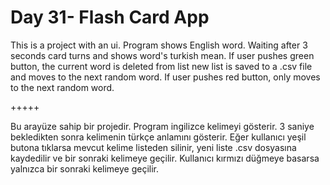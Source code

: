 # Day 31- Flash Card App

This is a project with an ui. Program shows English word. Waiting after 3 seconds card turns and shows word's turkish mean. If user pushes green button, the current word is deleted from list new list is saved to a .csv file and moves to the next random word. If user pushes red button, only moves to the next random word.

+++++

Bu arayüze sahip bir projedir. Program ingilizce kelimeyi gösterir. 3 saniye bekledikten sonra kelimenin türkçe anlamını gösterir. Eğer kullanıcı yeşil butona tıklarsa mevcut kelime listeden silinir,  yeni liste .csv dosyasına kaydedilir ve bir sonraki kelimeye geçilir. Kullanıcı kırmızı düğmeye basarsa yalnızca bir sonraki kelimeye geçilir.
